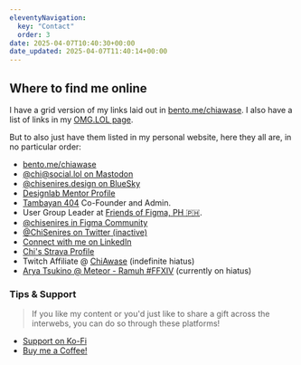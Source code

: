 ```yaml
---
eleventyNavigation:
  key: "Contact"
  order: 3
date: 2025-04-07T10:40:30+00:00
date_updated: 2025-04-07T11:40:14+00:00
---
```


## Where to find me online

I have a grid version of my links laid out in [bento.me/chiawase](https://bento.me/chiawase). I also have a list of links in my [OMG.LOL page](https://chi.omg.lol).

But to also just have them listed in my personal website, here they all are, in no particular order:
- [bento.me/chiawase](https://bento.me/chiawase)
- [@chi@social.lol on Mastodon](https://social.lol/@chi)
- [@chisenires.design on BlueSky](https://bsky.app/profile/chisenires.design)
- [Designlab Mentor Profile](https://app.designlab.com/chisenires/)
- [Tambayan 404](https://tambayan404.com) Co-Founder and Admin.
- User Group Leader at [Friends of Figma, PH 🇵🇭](https://friends.figma.com/philippines).
- [@chisenires in Figma Community](https://figma.com/@chisenires)
- [@ChiSenires on Twitter (inactive)](https://twitter.com/ChiSenires)
- [Connect with me on LinkedIn](https://linkedin.com/in/chisenires)
- [Chi's Strava Profile](https://www.strava.com/athletes/40002012)
- Twitch Affiliate @ [ChiAwase](https://twitch.tv/ChiAwase) (indefinite hiatus)
- [Arya Tsukino @ Meteor - Ramuh #FFXIV](https://na.finalfantasyxiv.com/lodestone/character/36591732/) (currently on hiatus)


### Tips & Support
> If you like my content or you'd just like to share a gift across the interwebs, you can do so through these platforms!
- [Support on Ko-Fi](https://ko-fi.com/chiawase)
- [Buy me a Coffee!](https://buymeacoffee.com/chiawase)
